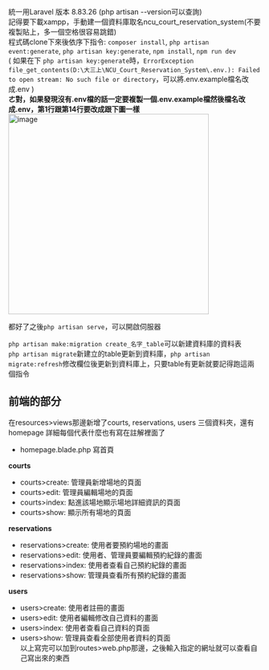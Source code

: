 統一用Laravel 版本 8.83.26 (php artisan --version可以查詢)  
記得要下載xampp，手動建一個資料庫取名ncu_court_reservation_system(不要複製貼上，多一個空格很容易跳錯)  
程式碼clone下來後依序下指令: `composer install`, `php artisan event:generate`, `php artisan key:generate`, `npm install`, `npm run dev`  
( 如果在下 `php artisan key:generate`時，`ErrorException file_get_contents(D:\大三上\NCU_Court_Reservation_System\.env.): Failed to open stream: No such file or directory`，可以將.env.example檔名改成.env )  
**ㄜ對，如果發現沒有.env檔的話一定要複製一個.env.example檔然後檔名改成.env，第1行跟第14行要改成跟下圖一樣**  
<img width="399" alt="image" src="https://user-images.githubusercontent.com/83395975/204447106-1fa503ee-17e0-487d-a7bd-aabb8faba553.png">


都好了之後`php artisan serve`，可以開啟伺服器  

`php artisan make:migration create_名字_table`可以新建資料庫的資料表  
`php artisan migrate`新建立的table更新到資料庫，`php artisan migrate:refresh`修改欄位後更新到資料庫上，只要table有更新就要記得跑這兩個指令


## 前端的部分
在resources>views那邊新增了courts, reservations, users 三個資料夾，還有homepage 
詳細每個代表什麼也有寫在註解裡面了  
* homepage.blade.php 寫首頁 

**courts**
* courts>create: 管理員新增場地的頁面 
* courts>edit: 管理員編輯場地的頁面 
* courts>index: 點進該場地顯示場地詳細資訊的頁面 
* courts>show: 顯示所有場地的頁面  

**reservations**  
* reservations>create: 使用者要預約場地的畫面   
* reservations>edit: 使用者、管理員要編輯預約紀錄的畫面   
* reservations>index: 使用者查看自己預約紀錄的畫面   
* reservations>show: 管理員查看所有預約紀錄的畫面  

**users**  
* users>create: 使用者註冊的畫面  
* users>edit: 使用者編輯修改自己資料的畫面   
* users>index: 使用者查看自己資料的頁面   
* users>show: 管理員查看全部使用者資料的頁面  
以上寫完可以加到routes>web.php那邊，之後輸入指定的網址就可以查看自己寫出來的東西
